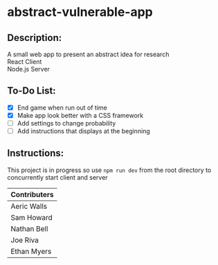 # abstract-vulnerable-app

## Description:
A small web app to present an abstract idea for research \
React Client \
Node.js Server

## To-Do List:
- [x] End game when run out of time
- [x] Make app look better with a CSS framework
- [ ] Add settings to change probability
- [ ] Add instructions that displays at the beginning

## Instructions:
This project is in progress so use `npm run dev` from the root directory to concurrently start client and server

| Contributers |
| ------------ |
| Aeric Walls |
| Sam Howard |
| Nathan Bell |
| Joe Riva |
| Ethan Myers|
